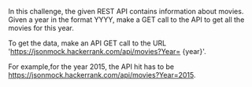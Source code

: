 In this challenge, the given REST API contains information about movies.
Given a year in the format YYYY, make a GET call to the API to get all the movies for this year.

To get the data, make an API GET call to the URL 'https://jsonmock.hackerrank.com/api/movies?Year=
{year}'.

For example,for the year 2015, the API hit has to be https://jsonmock.hackerrank.com/api/movies?Year=2015.

